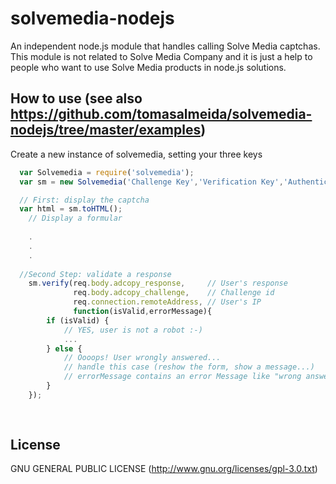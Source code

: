 solvemedia-nodejs
=========

An independent node.js module that handles calling Solve Media captchas. This module is not related to Solve Media Company and it is just a help to people who want to use Solve Media products in node.js solutions.

## How to use (see also https://github.com/tomasalmeida/solvemedia-nodejs/tree/master/examples)

Create a new instance of solvemedia, setting your three keys

```js
  var Solvemedia = require('solvemedia');
  var sm = new Solvemedia('Challenge Key','Verification Key','Authentication Hash Key');

  // First: display the captcha
  var html = sm.toHTML();
	// Display a formular
	
	.
	.
	.
	
  //Second Step: validate a response
	sm.verify(req.body.adcopy_response,     // User's response
	          req.body.adcopy_challenge,    // Challenge id
	          req.connection.remoteAddress, // User's IP
	          function(isValid,errorMessage){
        if (isValid) {
            // YES, user is not a robot :-)
            ...
        } else {
            // Oooops! User wrongly answered... 
            // handle this case (reshow the form, show a message...)
            // errorMessage contains an error Message like "wrong answer"
        }
    });
	
	
```

## License

GNU GENERAL PUBLIC LICENSE (http://www.gnu.org/licenses/gpl-3.0.txt)
